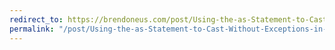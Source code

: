 ```yaml
---
redirect_to: https://brendoneus.com/post/Using-the-as-Statement-to-Cast-Without-Exceptions-in-C/
permalink: "/post/Using-the-as-Statement-to-Cast-Without-Exceptions-in-C/"
---
```

